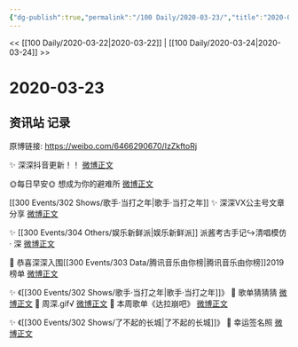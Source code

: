 ```yaml
---
{"dg-publish":true,"permalink":"/100 Daily/2020-03-23/","title":"2020-03-23","created":"2023-04-03T14:44:07.293+08:00","updated":"2023-04-03T14:45:02.375+08:00"}
---
```



<< [[100 Daily/2020-03-22\|2020-03-22]] | [[100 Daily/2020-03-24\|2020-03-24]] >>

# 2020-03-23

## 资讯站 记录

原博链接: https://weibo.com/6466290670/IzZkftoRj

✨ 深深抖音更新！！
[微博正文](https://m.weibo.cn/6466290670/4485761061301053)

🌞每日早安🌞
想成为你的避难所
[微博正文](https://m.weibo.cn/6466290670/4485557189463236)

[[300 Events/302 Shows/歌手·当打之年\|歌手·当打之年]]
✨ 深深VX公主号文章分享
[微博正文](https://m.weibo.cn/6466290670/4485575928733238)

✨ [[300 Events/304 Others/娱乐新鲜派\|娱乐新鲜派]] 派酱考古手记↪清唱模仿 · 深
[微博正文](https://m.weibo.cn/6466290670/4485614860331992)

🎉 恭喜深深入围[[300 Events/303 Data/腾讯音乐由你榜\|腾讯音乐由你榜]]2019榜单
[微博正文](https://m.weibo.cn/6733257358/4485609055738002)

✨ 《[[300 Events/302 Shows/歌手·当打之年\|歌手·当打之年]]》
💫 歌单猜猜猜 [微博正文](https://m.weibo.cn/6466290670/4485650499302173)
💫 周深.gif√ [微博正文](https://m.weibo.cn/6466290670/4485687967703446)
💫 本周歌单《达拉崩吧》 [微博正文](https://m.weibo.cn/6466290670/4485730225607791)

✨ 《[[300 Events/302 Shows/了不起的长城\|了不起的长城]]》
💫 幸运签名照 [微博正文](https://m.weibo.cn/6466290670/4485687468233952)
